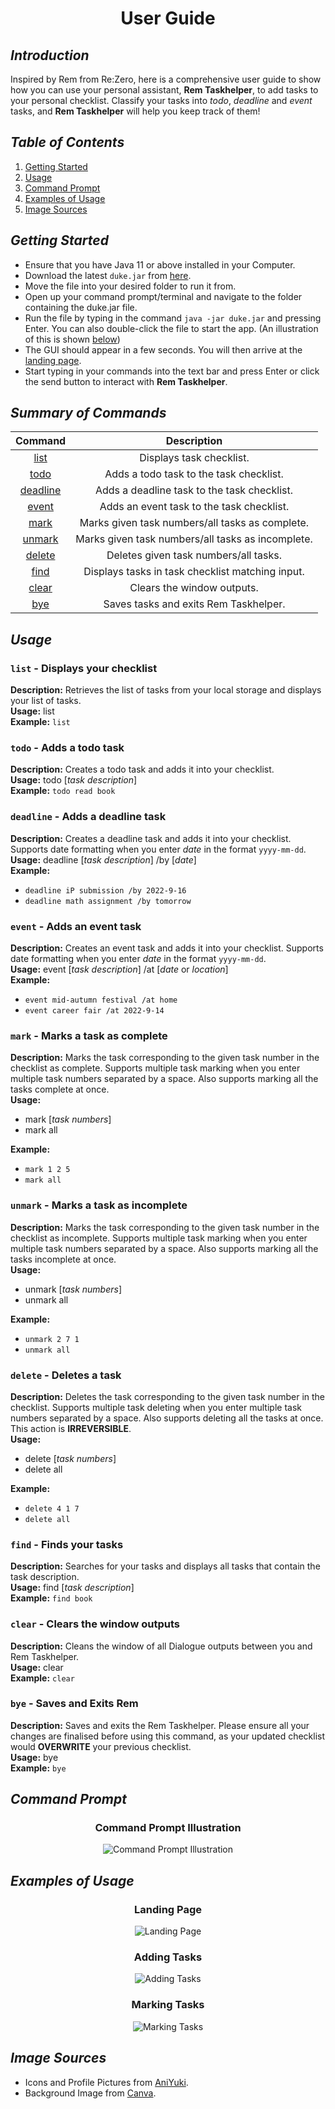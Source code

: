 <h1 align="center">User Guide</h1>

##  *Introduction*

Inspired by Rem from Re:Zero, here is a comprehensive user guide to show
how you can use your personal assistant, **Rem Taskhelper**, to add tasks
to your personal checklist. Classify your tasks into _todo_, _deadline_ and _event_ tasks,
and **Rem Taskhelper** will help you keep track of them!

## *Table of Contents*

1. [Getting Started](#getting-started)
2. [Usage](#usage)
3. [Command Prompt](#command-prompt)
4. [Examples of Usage](#examples-of-usage)
5. [Image Sources](#image-sources)

## *Getting Started*

- Ensure that you have Java 11 or above installed in your Computer.
- Download the latest `duke.jar` from [here](https://github.com/nehcuy/ip).
- Move the file into your desired folder to run it from.
- Open up your command prompt/terminal and navigate to the folder containing
  the duke.jar file.
- Run the file by typing in the command `java -jar duke.jar` and pressing Enter.
  You can also double-click the file to start the app. (An illustration of this is shown
  [below](#command-prompt))
- The GUI should appear in a few seconds. You will then arrive at the [landing page](#landing-page).
- Start typing in your commands into the text bar and press Enter or click the send button to interact
  with **Rem Taskhelper**.

## *Summary of Commands*

|                    Command                     |                    Description                    |
|:----------------------------------------------:|:-------------------------------------------------:|
|    [list](#list---displays-your-checklist)     |             Displays task checklist.              |
|        [todo](#todo---adds-a-todo-task)        |      Adds a todo task to the task checklist.      |
|  [deadline](#deadline---adds-a-deadline-task)  |    Adds a deadline task to the task checklist.    |
|      [event](#event---adds-an-event-task)      |     Adds an event task to the task checklist.     |
|    [mark](#mark---marks-a-task-as-complete)    |  Marks given task numbers/all tasks as complete.  |
| [unmark](#unmark---marks-a-task-as-incomplete) | Marks given task numbers/all tasks as incomplete. |
|       [delete](#delete---deletes-a-task)       |       Deletes given task numbers/all tasks.       |
|        [find](#find---finds-your-tasks)        | Displays tasks in task checklist matching input.  |
|  [clear](#clear---clears-the-window-outputs)   |            Clears the window outputs.             |
|       [bye](#bye---saves-and-exits-rem)        |       Saves tasks and exits Rem Taskhelper.       |

## *Usage*

### `list` - Displays your checklist

**Description:** Retrieves the list of tasks from your local storage and displays your list of tasks.  
**Usage:** list  
**Example:** `list`

### `todo` - Adds a todo task

**Description:** Creates a todo task and adds it into your checklist.  
**Usage:** todo [*task description*]  
**Example:** `todo read book`

### `deadline` - Adds a deadline task

**Description:** Creates a deadline task and adds it into your checklist. Supports date formatting when
you enter *date* in the format `yyyy-mm-dd`.  
**Usage:** deadline [*task description*] /by [*date*]  
**Example:**
- `deadline iP submission /by 2022-9-16`
- `deadline math assignment /by tomorrow`

### `event` - Adds an event task

**Description:** Creates an event task and adds it into your checklist. Supports date formatting when
you enter *date* in the format `yyyy-mm-dd`.  
**Usage:** event [*task description*] /at [*date* or *location*]  
**Example:**
- `event mid-autumn festival /at home`
- `event career fair /at 2022-9-14`

### `mark` - Marks a task as complete

**Description:** Marks the task corresponding to the given task number in the checklist as complete.
Supports multiple task marking when you enter multiple task numbers separated by a space.
Also supports marking all the tasks complete at once.  
**Usage:**
- mark [*task numbers*]
- mark all

**Example:**
- `mark 1 2 5`
- `mark all`

### `unmark` - Marks a task as incomplete

**Description:** Marks the task corresponding to the given task number in the checklist as incomplete.
Supports multiple task marking when you enter multiple task numbers separated by a space.
Also supports marking all the tasks incomplete at once.  
**Usage:**
- unmark [*task numbers*]
- unmark all

**Example:**
- `unmark 2 7 1`
- `unmark all`

### `delete` - Deletes a task

**Description:** Deletes the task corresponding to the given task number in the checklist.
Supports multiple task deleting when you enter multiple task numbers separated by a space.
Also supports deleting all the tasks at once. This action is **IRREVERSIBLE**.  
**Usage:**
- delete [*task numbers*]
- delete all

**Example:**
- `delete 4 1 7`
- `delete all`

### `find` - Finds your tasks

**Description:** Searches for your tasks and displays all tasks that contain the task description.  
**Usage:** find [*task description*]  
**Example:** `find book`

### `clear` - Clears the window outputs

**Description:** Cleans the window of all Dialogue outputs between you and Rem Taskhelper.  
**Usage:** clear  
**Example:** `clear`

### `bye` - Saves and Exits Rem

**Description:** Saves and exits the Rem Taskhelper.
Please ensure all your changes are finalised before using this command, as your updated checklist
would **OVERWRITE** your previous checklist.  
**Usage:** bye  
**Example:** `bye`

## *Command Prompt*

<h3 align="center">Command Prompt Illustration</h3>
<p align="center">
    <img src="CmdPrompt.png" alt="Command Prompt Illustration">
</p>

## *Examples of Usage*

<h3 align="center">Landing Page</h3>
<p align="center">
    <img src="docs/LandingPage.png" alt="Landing Page">
</p>

<h3 align="center">Adding Tasks</h3>
<p align="center">
    <img src="docs/Ui.png" alt="Adding Tasks">
</p>

<h3 align="center">Marking Tasks</h3>
<p align="center">
    <img src="docs/Ui-2.png" alt="Marking Tasks">
</p>

## *Image Sources*

- Icons and Profile Pictures from [AniYuki](https://aniyuki.com/rem-images/).
- Background Image from [Canva](https://www.canva.com/photos/MAEEedQXRU4-galaxy-background/).
